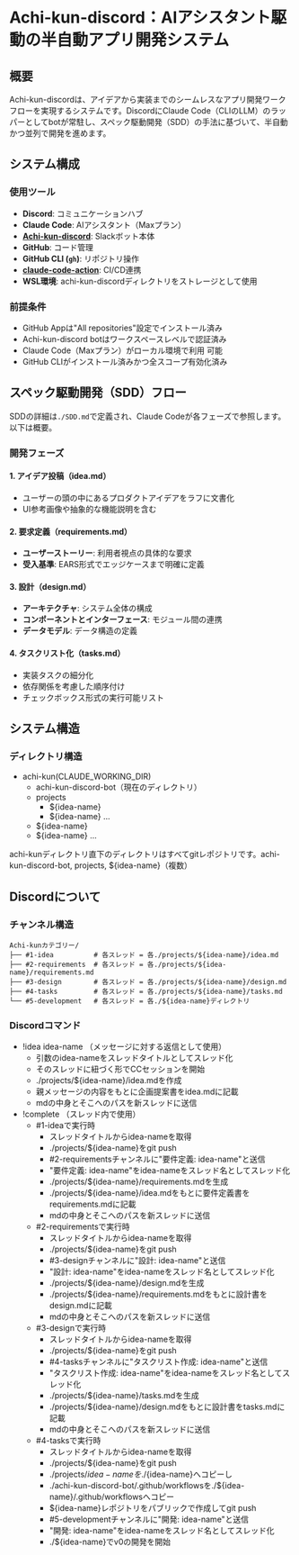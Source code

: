 # Achi-kun-discord：AIアシスタント駆動の半自動アプリ開発システム

## 概要
Achi-kun-discordは、アイデアから実装までのシームレスなアプリ開発ワークフローを実現するシステムです。DiscordにClaude Code（CLIのLLM）のラッパーとしてbotが常駐し、スペック駆動開発（SDD）の手法に基づいて、半自動かつ並列で開発を進めます。

## システム構成

### 使用ツール
- **Discord**: コミュニケーションハブ
- **Claude Code**: AIアシスタント（Maxプラン）
- **[Achi-kun-discord](https://github.com/office-sanmarlok/achi-kun-discord)**: Slackボット本体
- **GitHub**: コード管理
- **GitHub CLI (`gh`)**: リポジトリ操作
- **[claude-code-action](https://github.com/anthropics/claude-code-action)**: CI/CD連携
- **WSL環境**: achi-kun-discordディレクトリをストレージとして使用

### 前提条件
- GitHub Appは"All repositories"設定でインストール済み
- Achi-kun-discord botはワークスペースレベルで認証済み
- Claude Code（Maxプラン）がローカル環境で利用
可能
- GitHub CLIがインストール済みかつ全スコープ有効化済み

## スペック駆動開発（SDD）フロー

SDDの詳細は`./SDD.md`で定義され、Claude Codeが各フェーズで参照します。以下は概要。

### 開発フェーズ

#### 1. アイデア投稿（idea.md）
- ユーザーの頭の中にあるプロダクトアイデアをラフに文書化
- UI参考画像や抽象的な機能説明を含む

#### 2. 要求定義（requirements.md）
- **ユーザーストーリー**: 利用者視点の具体的な要求
- **受入基準**: EARS形式でエッジケースまで明確に定義

#### 3. 設計（design.md）
- **アーキテクチャ**: システム全体の構成
- **コンポーネントとインターフェース**: モジュール間の連携
- **データモデル**: データ構造の定義

#### 4. タスクリスト化（tasks.md）
- 実装タスクの細分化
- 依存関係を考慮した順序付け
- チェックボックス形式の実行可能リスト

## システム構造
### ディレクトリ構造
- achi-kun(CLAUDE_WORKING_DIR)
    * achi-kun-discord-bot（現在のディレクトリ）
    * projects
        - ${idea-name}
        - ${idea-name}
        ...
    * ${idea-name}
    * ${idea-name}
    ...

achi-kunディレクトリ直下のディレクトリはすべてgitレポジトリです。achi-kun-discord-bot, projects, ${idea-name}（複数）

## Discordについて
### チャンネル構造
```
Achi-kunカテゴリー/
├── #1-idea          # 各スレッド = 各./projects/${idea-name}/idea.md
├── #2-requirements  # 各スレッド = 各./projects/${idea-name}/requirements.md
├── #3-design        # 各スレッド = 各./projects/${idea-name}/design.md
├── #4-tasks         # 各スレッド = 各./projects/${idea-name}/tasks.md
└── #5-development   # 各スレッド = 各./${idea-name}ディレクトリ
```

### Discordコマンド
- !idea idea-name （メッセージに対する返信として使用）
    * 引数のidea-nameをスレッドタイトルとしてスレッド化
    * そのスレッドに紐づく形でCCセッションを開始
    * ./projects/${idea-name}/idea.mdを作成
    * 親メッセージの内容をもとに企画提案書をidea.mdに記載
    * mdの中身とそこへのパスを新スレッドに送信
- !complete （スレッド内で使用）
    * #1-ideaで実行時
        - スレッドタイトルからidea-nameを取得
        - ./projects/${idea-name}をgit push
        - #2-requirementsチャンネルに"要件定義: idea-name"と送信
        - "要件定義: idea-name"をidea-nameをスレッド名としてスレッド化
        - ./projects/${idea-name}/requirements.mdを生成
        - ./projects/${idea-name}/idea.mdをもとに要件定義書をrequirements.mdに記載
        - mdの中身とそこへのパスを新スレッドに送信
    * #2-requirementsで実行時
        - スレッドタイトルからidea-nameを取得
        - ./projects/${idea-name}をgit push
        - #3-designチャンネルに"設計: idea-name"と送信
        - "設計: idea-name"をidea-nameをスレッド名としてスレッド化
        - ./projects/${idea-name}/design.mdを生成
        - ./projects/${idea-name}/requirements.mdをもとに設計書をdesign.mdに記載
        - mdの中身とそこへのパスを新スレッドに送信
    * #3-designで実行時
        - スレッドタイトルからidea-nameを取得
        - ./projects/${idea-name}をgit push
        - #4-tasksチャンネルに"タスクリスト作成: idea-name"と送信
        - "タスクリスト作成: idea-name"をidea-nameをスレッド名としてスレッド化
        - ./projects/${idea-name}/tasks.mdを生成
        - ./projects/${idea-name}/design.mdをもとに設計書をtasks.mdに記載
        - mdの中身とそこへのパスを新スレッドに送信
    * #4-tasksで実行時
        - スレッドタイトルからidea-nameを取得
        - ./projects/${idea-name}をgit push
        - ./projects/${idea-name}を./${idea-name}へコピーし
        - ./achi-kun-discord-bot/.github/workflowsを./${idea-name}/.github/workflowsへコピー
        - ${idea-name}レポジトリをパブリックで作成してgit push
        - #5-developmentチャンネルに"開発: idea-name"と送信
        - "開発: idea-name"をidea-nameをスレッド名としてスレッド化
        - ./${idea-name}でv0の開発を開始
